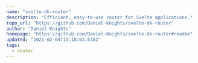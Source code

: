 ```yaml
---
name: "svelte-dk-router"
description: "Efficient, easy-to-use router for Svelte applications."
repo_url: "https://github.com/Daniel-Knights/svelte-dk-router"
author: "Daniel Knights"
homepage: "https://github.com/Daniel-Knights/svelte-dk-router#readme"
updated: "2021-02-04T15:18:03.638Z"
tags: 
  - router
---
```

